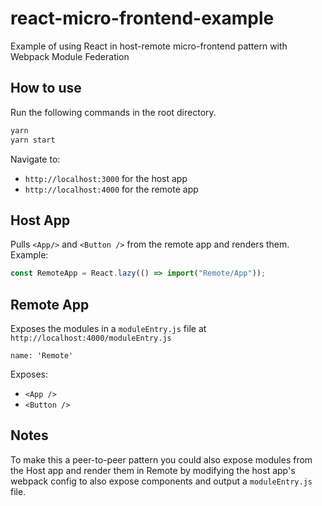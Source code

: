 # react-micro-frontend-example

Example of using React in host-remote micro-frontend pattern with Webpack Module Federation

## How to use

Run the following commands in the root directory.

```bash
yarn
yarn start
```

Navigate to:

- `http://localhost:3000` for the host app
- `http://localhost:4000` for the remote app

## Host App

Pulls `<App/>` and `<Button />` from the remote app and renders them. Example:

```js
const RemoteApp = React.lazy(() => import("Remote/App"));
```

## Remote App

Exposes the modules in a `moduleEntry.js` file at `http://localhost:4000/moduleEntry.js`

`name: 'Remote'`

Exposes:

- `<App />`
- `<Button />`

## Notes

To make this a peer-to-peer pattern you could also expose modules from the Host app and render them in Remote by modifying the host app's webpack config to also expose components and output a `moduleEntry.js` file.
